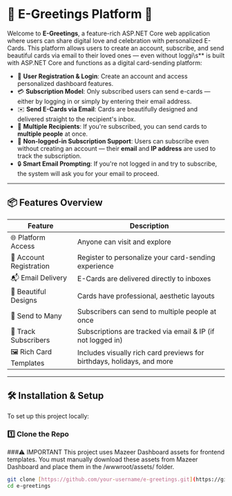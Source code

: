 # 💌 E-Greetings Platform 🎉

Welcome to **E-Greetings**, a feature-rich ASP.NET Core web application where users can share digital love and celebration with personalized E-Cards. This platform allows users to create an account, subscribe, and send beautiful cards via email to their loved ones — even without loggi\\s** is built with ASP.NET Core and functions as a digital card-sending platform:

- 🧾 **User Registration & Login**: Create an account and access personalized dashboard features.
- 💳 **Subscription Model**: Only subscribed users can send e-cards — either by logging in or simply by entering their email address.
- ✉️ **Send E-Cards via Email**: Cards are beautifully designed and delivered straight to the recipient's inbox.
- 👥 **Multiple Recipients**: If you're subscribed, you can send cards to **multiple people** at once.
- 📧 **Non-logged-in Subscription Support**: Users can subscribe even without creating an account — their **email** and **IP address** are used to track the subscription.
- 🔒 **Smart Email Prompting**: If you're not logged in and try to subscribe, the system will ask you for your email to proceed.

---

## 📦 Features Overview

| Feature                    | Description                                                                 |
|---------------------------|-----------------------------------------------------------------------------|
| 🌐 Platform Access         | Anyone can visit and explore                                                |
| 🔐 Account Registration    | Register to personalize your card-sending experience                        |
| 📬 Email Delivery          | E-Cards are delivered directly to inboxes                                   |
| 💌 Beautiful Designs       | Cards have professional, aesthetic layouts                                  |
| 👯 Send to Many            | Subscribers can send to multiple people at once                             |
| 📧 Track Subscribers       | Subscriptions are tracked via email & IP (if not logged in)                 |
| 🖼️ Rich Card Templates     | Includes visually rich card previews for birthdays, holidays, and more      |

---

## 🛠️ Installation & Setup

To set up this project locally:

### 1️⃣ Clone the Repo 

###⚠️ IMPORTANT
This project uses Mazeer Dashboard assets for frontend templates.
You must manually download these assets from Mazeer Dashboard
and place them in the /wwwroot/assets/ folder.

```bash
git clone [https://github.com/your-username/e-greetings.git](https://github.com/ApexUnified/E-Greetings-ASP.NET-CORE-Project.git)
cd e-greetings
